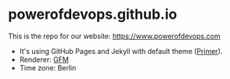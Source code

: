# powerofdevops.github.io

This is the repo for our website: https://www.powerofdevops.com

- It's using GitHub Pages and Jekyll with default theme ([Primer](https://github.com/pages-themes/primer/)).
- Renderer: [GFM](https://github.github.com/gfm/)
- Time zone: Berlin
